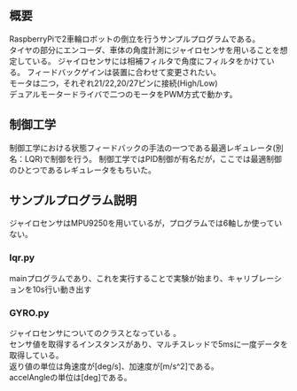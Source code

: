   ##  概要
  RaspberryPiで2車輪ロボットの倒立を行うサンプルプログラムである。  
  タイヤの部分にエンコーダ、車体の角度計測にジャイロセンサを用いることを想定している。
  ジャイロセンサには相補フィルタで角度にフィルタをかけている。
  フィードバックゲインは装置に合わせて変更されたい。  
  モータは二つ，それぞれ21/22,20/27ピンに接続(High/Low)  
  デュアルモータードライバで二つのモータをPWM方式で動かす。
  ## 制御工学
  制御工学における状態フィードバックの手法の一つである最適レギュレータ(別名：LQR)で制御を行う。
  制御工学ではPID制御が有名だが，ここでは最適制御のひとつであるレギュレータをもちいた。
  ## サンプルプログラム説明
  ジャイロセンサはMPU9250を用いているが，プログラムでは6軸しか使っていない。
  ### lqr.py
  mainプログラムであり、これを実行することで実験が始まり、キャリブレーションを10s行い動き出す  
  ### GYRO.py
  ジャイロセンサについてのクラスとなっている 。  
  センサ値を取得するインスタンスがあり、マルチスレッドで5msに一度データを取得している。  
  返り値の単位は角速度が[deg/s]、加速度が[m/s^2]である。  
  accelAngleの単位は[deg]である。
 
  
